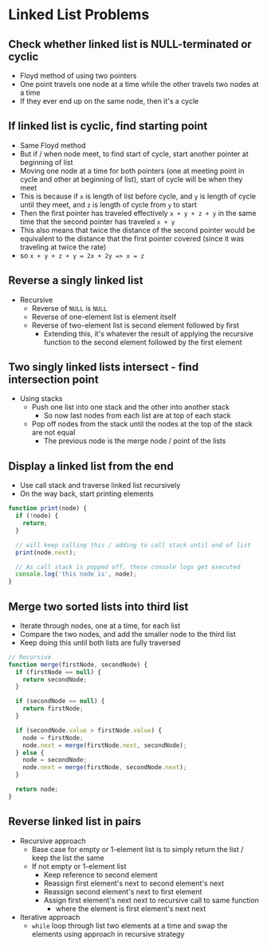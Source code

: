 # Linked List Problems

## Check whether linked list is NULL-terminated or cyclic

* Floyd method of using two pointers
* One point travels one node at a time while the other travels two nodes at a time
* If they ever end up on the same node, then it's a cycle

## If linked list is cyclic, find starting point

* Same Floyd method
* But if / when node meet, to find start of cycle, start another pointer at beginning of list
* Moving one node at a time for both pointers (one at meeting point in cycle and other at beginning of list), start of cycle will be when they meet
* This is because if `x` is length of list before cycle, and `y` is length of cycle until they meet, and `z` is length of cycle from `y` to start
* Then the first pointer has traveled effectively `x + y + z + y` in the same time that the second pointer has traveled `x + y`
* This also means that twice the distance of the second pointer would be equivalent to the distance that the first pointer covered (since it was traveling at twice the rate)
* so `x + y + z + y = 2x + 2y => x = z`

## Reverse a singly linked list

* Recursive
  * Reverse of `NULL` is `NULL`
  * Reverse of one-element list is element itself
  * Reverse of two-element list is second element followed by first
    * Extending this, it's whatever the result of applying the recursive function to the second element followed by the first element

## Two singly linked lists intersect - find intersection point

* Using stacks
  * Push one list into one stack and the other into another stack
    * So now last nodes from each list are at top of each stack
  * Pop off nodes from the stack until the nodes at the top of the stack are not equal
    * The previous node is the merge node / point of the lists

## Display a linked list from the end

* Use call stack and traverse linked list recursively
* On the way back, start printing elements

```javascript
function print(node) {
  if (!node) {
    return;
  }

  // will keep calling this / adding to call stack until end of list
  print(node.next);

  // As call stack is popped off, these console logs get executed
  console.log('this node is', node);
}
```

## Merge two sorted lists into third list

* Iterate through nodes, one at a time, for each list
* Compare the two nodes, and add the smaller node to the third list
* Keep doing this until both lists are fully traversed

```javascript
// Recursive
function merge(firstNode, secondNode) {
  if (firstNode == null) {
    return secondNode;
  }

  if (secondNode == null) {
    return firstNode;
  }

  if (secondNode.value > firstNode.value) {
    node = firstNode;
    node.next = merge(firstNode.next, secondNode);
  } else {
    node = secondNode;
    node.next = merge(firstNode, secondNode.next);
  }

  return node;
}
```

## Reverse linked list in pairs

* Recursive approach
  * Base case for empty or 1-element list is to simply return the list / keep the list the same
  * If not empty or 1-element list
    * Keep reference to second element
    * Reassign first element's next to second element's next
    * Reassign second element's next to first element
    * Assign first element's next next to recursive call to same function
      * where the element is first element's next next
* Iterative approach
  * `while` loop through list two elements at a time and swap the elements using approach in recursive strategy
